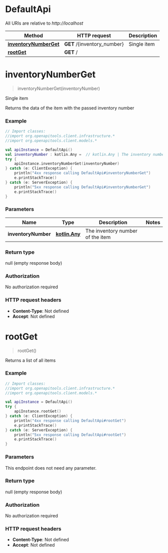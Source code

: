 # DefaultApi

All URIs are relative to *http://localhost*

Method | HTTP request | Description
------------- | ------------- | -------------
[**inventoryNumberGet**](DefaultApi.md#inventoryNumberGet) | **GET** /{inventory_number} | Single item
[**rootGet**](DefaultApi.md#rootGet) | **GET** / | 


<a name="inventoryNumberGet"></a>
# **inventoryNumberGet**
> inventoryNumberGet(inventoryNumber)

Single item

Returns the data of the item with the passed inventory number

### Example
```kotlin
// Import classes:
//import org.openapitools.client.infrastructure.*
//import org.openapitools.client.models.*

val apiInstance = DefaultApi()
val inventoryNumber : kotlin.Any =  // kotlin.Any | The inventory number of the item
try {
    apiInstance.inventoryNumberGet(inventoryNumber)
} catch (e: ClientException) {
    println("4xx response calling DefaultApi#inventoryNumberGet")
    e.printStackTrace()
} catch (e: ServerException) {
    println("5xx response calling DefaultApi#inventoryNumberGet")
    e.printStackTrace()
}
```

### Parameters

Name | Type | Description  | Notes
------------- | ------------- | ------------- | -------------
 **inventoryNumber** | [**kotlin.Any**](.md)| The inventory number of the item |

### Return type

null (empty response body)

### Authorization

No authorization required

### HTTP request headers

 - **Content-Type**: Not defined
 - **Accept**: Not defined

<a name="rootGet"></a>
# **rootGet**
> rootGet()



Returns a list of all items

### Example
```kotlin
// Import classes:
//import org.openapitools.client.infrastructure.*
//import org.openapitools.client.models.*

val apiInstance = DefaultApi()
try {
    apiInstance.rootGet()
} catch (e: ClientException) {
    println("4xx response calling DefaultApi#rootGet")
    e.printStackTrace()
} catch (e: ServerException) {
    println("5xx response calling DefaultApi#rootGet")
    e.printStackTrace()
}
```

### Parameters
This endpoint does not need any parameter.

### Return type

null (empty response body)

### Authorization

No authorization required

### HTTP request headers

 - **Content-Type**: Not defined
 - **Accept**: Not defined

